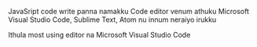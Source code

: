 JavaSript code write panna namakku Code editor venum athuku Microsoft Visual Studio Code, Sublime Text, Atom nu innum neraiyo irukku

Ithula most using editor na Microsoft Visual Studio Code

